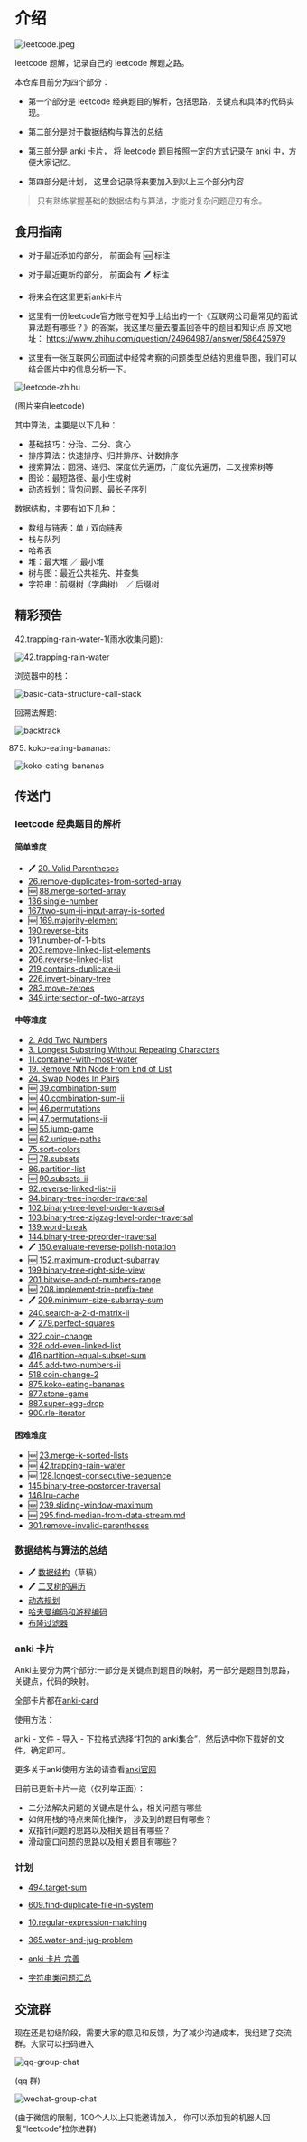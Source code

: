 # 介绍

![leetcode.jpeg](./assets/leetcode.jpeg)

leetcode 题解，记录自己的 leetcode 解题之路。

本仓库目前分为四个部分：

- 第一个部分是 leetcode 经典题目的解析，包括思路，关键点和具体的代码实现。

- 第二部分是对于数据结构与算法的总结

- 第三部分是 anki 卡片， 将 leetcode 题目按照一定的方式记录在 anki 中，方便大家记忆。

- 第四部分是计划， 这里会记录将来要加入到以上三个部分内容

> 只有熟练掌握基础的数据结构与算法，才能对复杂问题迎刃有余。

## 食用指南

- 对于最近添加的部分， 前面会有 🆕 标注
- 对于最近更新的部分， 前面会有 🖊 标注
- 将来会在这里更新anki卡片
- 这里有一份leetcode官方账号在知乎上给出的一个《互联网公司最常见的面试算法题有哪些？》的答案，我这里尽量去覆盖回答中的题目和知识点
原文地址： https://www.zhihu.com/question/24964987/answer/586425979

- 这里有一张互联网公司面试中经常考察的问题类型总结的思维导图，我们可以结合图片中的信息分析一下。

![leetcode-zhihu](./assets//leetcode-zhihu.jpg)

(图片来自leetcode)

其中算法，主要是以下几种：

- 基础技巧：分治、二分、贪心
- 排序算法：快速排序、归并排序、计数排序
- 搜索算法：回溯、递归、深度优先遍历，广度优先遍历，二叉搜索树等
- 图论：最短路径、最小生成树
- 动态规划：背包问题、最长子序列

数据结构，主要有如下几种：

- 数组与链表：单 / 双向链表
- 栈与队列
- 哈希表
- 堆：最大堆 ／ 最小堆
- 树与图：最近公共祖先、并查集
- 字符串：前缀树（字典树） ／ 后缀树




## 精彩预告


42.trapping-rain-water-1(雨水收集问题):

![42.trapping-rain-water](./assets/problems/42.trapping-rain-water-1.png)

浏览器中的栈：

![basic-data-structure-call-stack](./assets/thinkings/basic-data-structure-call-stack.png)

回溯法解题:

![backtrack](./assets/problems/backtrack.png)

875. koko-eating-bananas:

![koko-eating-bananas](./assets/problems/koko-eating-bananas.png)

## 传送门

### leetcode 经典题目的解析

#### 简单难度

- 🖊 [20. Valid Parentheses](./problems/20.validParentheses.md)
- [26.remove-duplicates-from-sorted-array](./problems/26.remove-duplicates-from-sorted-array.md)
- 🆕 [88.merge-sorted-array](./problems/88.merge-sorted-array.md)
- [136.single-number](./problems/136.single-number.md)
- [167.two-sum-ii-input-array-is-sorted](./problems/167.two-sum-ii-input-array-is-sorted.md)
- 🆕 [169.majority-element](./problems/169.majority-element.md)
- [190.reverse-bits](./problems/190.reverse-bits.md)
- [191.number-of-1-bits](./problems/191.number-of-1-bits.md)
- [203.remove-linked-list-elements](./problems/203.remove-linked-list-elements.md)
- [206.reverse-linked-list](./problems/206.reverse-linked-list.md)
- [219.contains-duplicate-ii](./problems/219.contains-duplicate-ii.md)
- [226.invert-binary-tree](./problems/226.invert-binary-tree.md)
- [283.move-zeroes](./problems/283.move-zeroes.md)
- [349.intersection-of-two-arrays](./problems/349.intersection-of-two-arrays.md)


#### 中等难度

- [2. Add Two Numbers](./problems/2.addTwoNumbers.md)
- [3. Longest Substring Without Repeating Characters](./problems/3.longestSubstringWithoutRepeatingCharacters.md)
- [11.container-with-most-water](./problems/11.container-with-most-water.md)
- [19. Remove Nth Node From End of List](./problems/19.removeNthNodeFromEndofList.md)
- [24. Swap Nodes In Pairs](./problems/24.swapNodesInPairs.md)
- 🆕 [39.combination-sum](./problems/39.combination-sum.md)
- 🆕 [40.combination-sum-ii](./problems/40.combination-sum-ii.md)
- 🆕 [46.permutations](./problems/46.permutations.md)
- 🆕 [47.permutations-ii](./problems/47.permutations-ii.md)
- 🆕 [55.jump-game](./problems/55.jump-game.md)
- 🆕 [62.unique-paths](./problems/62.unique-paths.md)
- [75.sort-colors](./problems/75.sort-colors.md)
- 🆕 [78.subsets](./problems/78.subsets.md)
- [86.partition-list](./problems/86.partition-list.md)
- 🆕 [90.subsets-ii](./problems/90.subsets-ii.md)
- [92.reverse-linked-list-ii](./problems/92.reverse-linked-list-ii.md)
- [94.binary-tree-inorder-traversal](./problems/94.binary-tree-inorder-traversal.md)
- [102.binary-tree-level-order-traversal](./problems/102.binary-tree-level-order-traversal.md)
- [103.binary-tree-zigzag-level-order-traversal](./problems/103.binary-tree-zigzag-level-order-traversal.md)
- [139.word-break](./problems/139.word-breakmd)
- [144.binary-tree-preorder-traversal](./problems/144.binary-tree-preorder-traversal.md)
- 🖊 [150.evaluate-reverse-polish-notation](./problems/150.evaluate-reverse-polish-notation.md)
-  🆕 [152.maximum-product-subarray](./problems/152.maximum-product-subarray.md)
- [199.binary-tree-right-side-view](./problems/199.binary-tree-right-side-view.md)
- [201.bitwise-and-of-numbers-range](./problems/201.bitwise-and-of-numbers-range.md)
- 🆕 [208.implement-trie-prefix-tree](./problems/208.implement-trie-prefix-tree.md)
- 🖊 [209.minimum-size-subarray-sum](./problems/209.minimum-size-subarray-sum.md)
- [240.search-a-2-d-matrix-ii](./problems/240.search-a-2-d-matrix-ii.md)
- 🖊 [279.perfect-squares](./problems/279.perfect-squares.md)
- [322.coin-change](./problems/322.coin-change.md)
- [328.odd-even-linked-list](./problems/328.odd-even-linked-list.md)
- [416.partition-equal-subset-sum](./problems/416.partition-equal-subset-sum.md)
- [445.add-two-numbers-ii](./problems/445.add-two-numbers-ii.md)
- [518.coin-change-2](./problems/518.coin-change-2.md)
- [875.koko-eating-bananas](./problems/875.koko-eating-bananas.md)
- [877.stone-game](./problems/877.stone-game.md)
- [887.super-egg-drop](./problems/887.super-egg-drop.md)
- [900.rle-iterator](./problems/900.rle-iterator.md)

#### 困难难度
- 🆕 [23.merge-k-sorted-lists](./problems/23.merge-k-sorted-lists.md)
- 🆕 [42.trapping-rain-water](./problems/42.trapping-rain-water.md)
- 🆕 [128.longest-consecutive-sequence](./problems/128.longest-consecutive-sequence.md)
- [145.binary-tree-postorder-traversal](./problems/145.binary-tree-postorder-traversal.md)
- [146.lru-cache](./problems/146.lru-cache.md)
- 🆕 [239.sliding-window-maximum](./problems/239.sliding-window-maximum.md)
- 🆕 [295.find-median-from-data-stream.md](./problems/295.find-median-from-data-stream.md)
- [301.remove-invalid-parentheses](./problems/301.remove-invalid-parentheses.md)

### 数据结构与算法的总结

- 🖊 [数据结构](./thinkings/basic-data-structure.md)（草稿）
- 🖊 [二叉树的遍历](./thinkings/binary-tree-traversal.md)
- [动态规划](./thinkings/dynamic-programming.md)
- [哈夫曼编码和游程编码](./thinkings/run-length-encode-and-huffman-encode.md)
- [布隆过滤器](./thinkings/bloom-filter.md)

### anki 卡片

Anki主要分为两个部分:一部分是关键点到题目的映射，另一部分是题目到思路，关键点，代码的映射。

全部卡片都在[anki-card](./assets/anki/leetcode.apkg)

使用方法：

anki - 文件 - 导入 - 下拉格式选择“打包的 anki集合”，然后选中你下载好的文件，确定即可。

更多关于anki使用方法的请查看[anki官网](https://apps.ankiweb.net/)

目前已更新卡片一览（仅列举正面）：

- 二分法解决问题的关键点是什么，相关问题有哪些
- 如何用栈的特点来简化操作， 涉及到的题目有哪些？
- 双指针问题的思路以及相关题目有哪些？
- 滑动窗口问题的思路以及相关题目有哪些？

### 计划

- [494.target-sum](./todo/494.target-sum.js)

- [609.find-duplicate-file-in-system](./todo/609.find-duplicate-file-in-system.js)

- [10.regular-expression-matching](./todo/10.regular-expression-matching.js)

- [365.water-and-jug-problem](./todo/365.water-and-jug-problem.js)

- [anki 卡片 完善](./assets/anki/)

- [字符串类问题汇总](./todo/str/)

## 交流群

现在还是初级阶段，需要大家的意见和反馈，为了减少沟通成本，我组建了交流群。大家可以扫码进入

![qq-group-chat](./assets/qq-group-chat.png)

(qq 群)

![wechat-group-chat](./assets/wechat-group-chat.jpeg)

(由于微信的限制，100个人以上只能邀请加入， 你可以添加我的机器人回复“leetcode”拉你进群)

